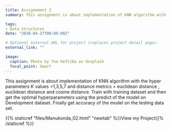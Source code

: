 ```yaml
---
title: Assignement 2
summary: This assignment is about implementation of KNN algorithm with the hyper parameters K values =1,3,5,7 and distance metrics = euclidean distance , euclidean distance and cosine distance.  Train with training dataset and then get the optimal hyperparameters using the predict of the model on Development dataset. Finally get accuracy of the model on the testing data set.

tags:
- Data Structures 
date: "2020-04-27T00:00:00Z"

# Optional external URL for project (replaces project detail page).
external_link: ""

image:
  caption: Photo by Toa Heftiba on Unsplash
  focal_point: Smart
---
```

This assignment is about implementation of KNN algorithm with the hyper parameters K values =1,3,5,7 and distance metrics = euclidean distance , euclidean distance and cosine distance.  Train with training dataset and then get the optimal hyperparameters using the predict of the model on Development dataset. Finally get accuracy of the model on the testing data set.

{{% staticref "files/Manukonda_02.html" "newtab" %}}View my Project{{% /staticref %}}

